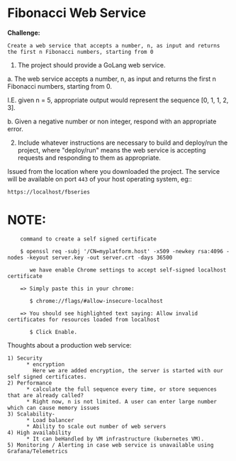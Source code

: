 # Fibonacci Web Service
**Challenge:**

```Create a web service that accepts a number, n, as input and returns the first n Fibonacci numbers, starting from 0```

1. The project should provide a GoLang web service.

  a. The web service accepts a number, n, as input and returns the first n Fibonacci numbers, starting from 0.

  I.E. given n  = 5, appropriate output would represent the sequence [0, 1, 1, 2, 3].

  b. Given a negative number or non integer, respond with an appropriate error.

2. Include whatever instructions are necessary to build and deploy/run the project, where "deploy/run" means the web service is accepting requests and responding to them as appropriate.

Issued from the location where you downloaded the project. The service will be
available on port ``443`` of your host operating system, eg::

  ``https://localhost/fbseries``

NOTE:
=====
```
    command to create a self signed certificate

    $ openssl req -subj '/CN=myplatform.host' -x509 -newkey rsa:4096 -nodes -keyout server.key -out server.crt -days 36500

       we have enable Chrome settings to accept self-signed localhost certificate

    => Simply paste this in your chrome:

       $ chrome://flags/#allow-insecure-localhost

    => You should see highlighted text saying: Allow invalid certificates for resources loaded from localhost

       $ Click Enable.
```    

Thoughts about a production web service:
```
1) Security
      * encryption 
        Here we are added encryption, the server is started with our self signed certificates.
2) Performance
      * calculate the full sequence every time, or store sequences that are already called?
      * Right now, n is not limited. A user can enter large number which can cause memory issues
3) Scalability-
      * Load balancer
      * Ability to scale out number of web servers
4) High availability
      * It can beHandled by VM infrastructure (kubernetes VM).
5) Monitoring / Alerting in case web service is unavailable using Grafana/Telemetrics
```
